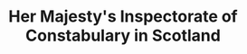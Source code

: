 ---
schema: default
title: Her Majesty's Inspectorate of Constabulary in Scotland
description: an agency of the Scottish Government
logo: ''
type:
- Other agency
portal_url: ''
org_url: https://hmics.scot
twitter_handle: 
wikidata_qid: Q16842517
wdtk_id: 
---